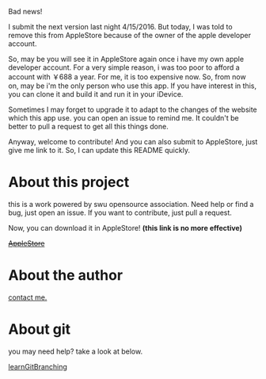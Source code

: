 

Bad news!

I submit the next version last night 4/15/2016.
But today, I was told to remove this from AppleStore because of the owner of the apple developer account.

So, may be you will see it in AppleStore again once i have my own apple developer account.
For a very simple reason, i was too poor to afford a account with ￥688 a year.
For me, it is too expensive now.
So, from now on, may be  i'm the only person who use this app.
If you have interest in this, you can clone it and build it and run it in your iDevice.

Sometimes I may forget to upgrade it to adapt to the changes of the website which this app use.
you can open an issue to remind me.
It couldn't be better to pull a request to get all this things done.

Anyway, welcome to contribute!
And you can also submit to AppleStore, just give me link to it.
So, I can update this README quickly.

# About this project
this is a work powered by swu opensource association.
Need help or find a bug, just open an issue.
If you want to contribute, just pull a request.

Now, you can download it in AppleStore! **(this link is no more effective)**

~~[AppleStore](https://itunes.apple.com/cn/app/xi-da-zhu-shou/id1078250764?l=en&mt=8)~~

# About the author
[contact me.](mailto:meetxxk@gmail.com)

# About git
you may need help? take a look at below.

[learnGitBranching](http://pcottle.github.io/learnGitBranching/)

